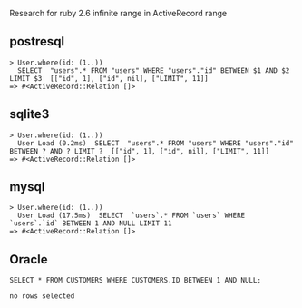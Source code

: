 Research for ruby 2.6 infinite range in ActiveRecord range

## postresql
```
> User.where(id: (1..))
  SELECT  "users".* FROM "users" WHERE "users"."id" BETWEEN $1 AND $2 LIMIT $3  [["id", 1], ["id", nil], ["LIMIT", 11]]
=> #<ActiveRecord::Relation []>
```

## sqlite3
```
> User.where(id: (1..))
  User Load (0.2ms)  SELECT  "users".* FROM "users" WHERE "users"."id" BETWEEN ? AND ? LIMIT ?  [["id", 1], ["id", nil], ["LIMIT", 11]]
=> #<ActiveRecord::Relation []>
```

## mysql
```
> User.where(id: (1..))
  User Load (17.5ms)  SELECT  `users`.* FROM `users` WHERE `users`.`id` BETWEEN 1 AND NULL LIMIT 11
=> #<ActiveRecord::Relation []>
```

## Oracle

```
SELECT * FROM CUSTOMERS WHERE CUSTOMERS.ID BETWEEN 1 AND NULL;

no rows selected
```
